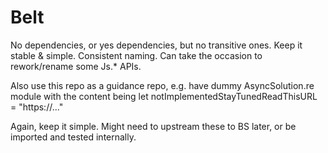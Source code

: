 # Belt

No dependencies, or yes dependencies, but no transitive ones. Keep it stable & simple. Consistent naming. Can take the occasion to rework/rename some Js.* APIs.

Also use this repo as a guidance repo, e.g. have dummy AsyncSolution.re module with the content being let notImplementedStayTunedReadThisURL = "https://..."

Again, keep it simple. Might need to upstream these to BS later, or be imported and tested internally.
